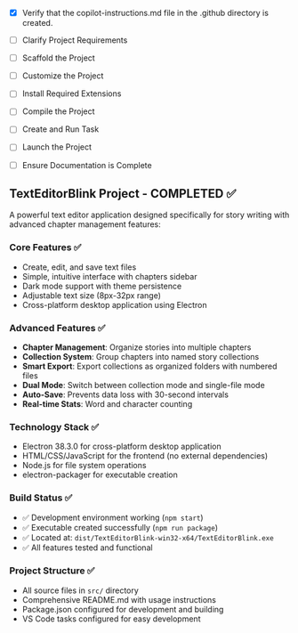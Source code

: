 <!-- Use this file to provide workspace-specific custom instructions to Copilot. For more details, visit https://code.visualstudio.com/docs/copilot/copilot-customization#_use-a-githubcopilotinstructionsmd-file -->
- [x] Verify that the copilot-instructions.md file in the .github directory is created.

- [ ] Clarify Project Requirements
	<!-- Ask for project type, language, and frameworks if not specified. Skip if already provided. -->

- [ ] Scaffold the Project
	<!--
	Ensure that the previous step has been marked as completed.
	Call project setup tool with projectType parameter.
	Run scaffolding command to create project files and folders.
	Use '.' as the working directory.
	If no appropriate projectType is available, search documentation using available tools.
	Otherwise, create the project structure manually using available file creation tools.
	-->

- [ ] Customize the Project
	<!--
	Verify that all previous steps have been completed successfully and you have marked the step as completed.
	Develop a plan to modify codebase according to user requirements.
	Apply modifications using appropriate tools and user-provided references.
	Skip this step for "Hello World" projects.
	-->

- [ ] Install Required Extensions
	<!-- ONLY install extensions provided mentioned in the get_project_setup_info. Skip this step otherwise and mark as completed. -->

- [ ] Compile the Project
	<!--
	Verify that all previous steps have been completed.
	Install any missing dependencies.
	Run diagnostics and resolve any issues.
	Check for markdown files in project folder for relevant instructions on how to do this.
	-->

- [ ] Create and Run Task
	<!--
	Verify that all previous steps have been completed.
	Check https://code.visualstudio.com/docs/debugtest/tasks to determine if the project needs a task. If so, use the create_and_run_task to create and launch a task based on package.json, README.md, and project structure.
	Skip this step otherwise.
	 -->

- [ ] Launch the Project
	<!--
	Verify that all previous steps have been completed.
	Prompt user for debug mode, launch only if confirmed.
	 -->

- [ ] Ensure Documentation is Complete
	<!--
	Verify that all previous steps have been completed.
	Verify that README.md and the copilot-instructions.md file in the .github directory exists and contains current project information.
	Clean up the copilot-instructions.md file in the .github directory by removing all HTML comments.
	 -->

## TextEditorBlink Project - COMPLETED ✅

A powerful text editor application designed specifically for story writing with advanced chapter management features:

### Core Features ✅
- Create, edit, and save text files
- Simple, intuitive interface with chapters sidebar
- Dark mode support with theme persistence
- Adjustable text size (8px-32px range)
- Cross-platform desktop application using Electron

### Advanced Features ✅
- **Chapter Management**: Organize stories into multiple chapters
- **Collection System**: Group chapters into named story collections  
- **Smart Export**: Export collections as organized folders with numbered files
- **Dual Mode**: Switch between collection mode and single-file mode
- **Auto-Save**: Prevents data loss with 30-second intervals
- **Real-time Stats**: Word and character counting

### Technology Stack ✅
- Electron 38.3.0 for cross-platform desktop application
- HTML/CSS/JavaScript for the frontend (no external dependencies)
- Node.js for file system operations
- electron-packager for executable creation

### Build Status ✅
- ✅ Development environment working (`npm start`)
- ✅ Executable created successfully (`npm run package`)
- ✅ Located at: `dist/TextEditorBlink-win32-x64/TextEditorBlink.exe`
- ✅ All features tested and functional

### Project Structure ✅
- All source files in `src/` directory
- Comprehensive README.md with usage instructions
- Package.json configured for development and building
- VS Code tasks configured for easy development